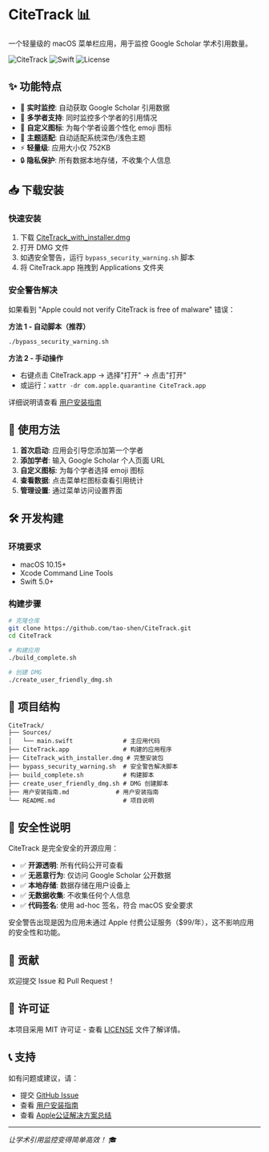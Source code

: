 # CiteTrack 📊

一个轻量级的 macOS 菜单栏应用，用于监控 Google Scholar 学术引用数量。

![CiteTrack](https://img.shields.io/badge/platform-macOS-blue)
![Swift](https://img.shields.io/badge/language-Swift-orange)
![License](https://img.shields.io/badge/license-MIT-green)

## ✨ 功能特点

- 🔄 **实时监控**: 自动获取 Google Scholar 引用数据
- 👥 **多学者支持**: 同时监控多个学者的引用情况
- 🎨 **自定义图标**: 为每个学者设置个性化 emoji 图标
- 🌙 **主题适配**: 自动适配系统深色/浅色主题
- ⚡ **轻量级**: 应用大小仅 752KB
- 🔒 **隐私保护**: 所有数据本地存储，不收集个人信息

## 📥 下载安装

### 快速安装
1. 下载 [CiteTrack_with_installer.dmg](CiteTrack_with_installer.dmg)
2. 打开 DMG 文件
3. 如遇安全警告，运行 `bypass_security_warning.sh` 脚本
4. 将 CiteTrack.app 拖拽到 Applications 文件夹

### 安全警告解决
如果看到 "Apple could not verify CiteTrack is free of malware" 错误：

**方法 1 - 自动脚本（推荐）**
```bash
./bypass_security_warning.sh
```

**方法 2 - 手动操作**
- 右键点击 CiteTrack.app → 选择"打开" → 点击"打开"
- 或运行：`xattr -dr com.apple.quarantine CiteTrack.app`

详细说明请查看 [用户安装指南](用户安装指南.md)

## 🚀 使用方法

1. **首次启动**: 应用会引导您添加第一个学者
2. **添加学者**: 输入 Google Scholar 个人页面 URL
3. **自定义图标**: 为每个学者选择 emoji 图标
4. **查看数据**: 点击菜单栏图标查看引用统计
5. **管理设置**: 通过菜单访问设置界面

## 🛠️ 开发构建

### 环境要求
- macOS 10.15+
- Xcode Command Line Tools
- Swift 5.0+

### 构建步骤
```bash
# 克隆仓库
git clone https://github.com/tao-shen/CiteTrack.git
cd CiteTrack

# 构建应用
./build_complete.sh

# 创建 DMG
./create_user_friendly_dmg.sh
```

## 📁 项目结构

```
CiteTrack/
├── Sources/
│   └── main.swift              # 主应用代码
├── CiteTrack.app               # 构建的应用程序
├── CiteTrack_with_installer.dmg # 完整安装包
├── bypass_security_warning.sh  # 安全警告解决脚本
├── build_complete.sh           # 构建脚本
├── create_user_friendly_dmg.sh # DMG 创建脚本
├── 用户安装指南.md             # 用户安装指南
└── README.md                   # 项目说明
```

## 🔐 安全性说明

CiteTrack 是完全安全的开源应用：
- ✅ **开源透明**: 所有代码公开可查看
- ✅ **无恶意行为**: 仅访问 Google Scholar 公开数据
- ✅ **本地存储**: 数据存储在用户设备上
- ✅ **无数据收集**: 不收集任何个人信息
- ✅ **代码签名**: 使用 ad-hoc 签名，符合 macOS 安全要求

安全警告出现是因为应用未通过 Apple 付费公证服务（$99/年），这不影响应用的安全性和功能。

## 🤝 贡献

欢迎提交 Issue 和 Pull Request！

## 📄 许可证

本项目采用 MIT 许可证 - 查看 [LICENSE](LICENSE) 文件了解详情。

## 📞 支持

如有问题或建议，请：
- 提交 [GitHub Issue](https://github.com/tao-shen/CiteTrack/issues)
- 查看 [用户安装指南](用户安装指南.md)
- 查看 [Apple公证解决方案总结](Apple公证解决方案总结.md)

---

*让学术引用监控变得简单高效！* 🎓 